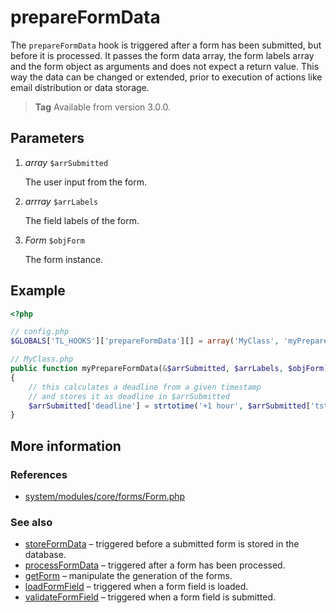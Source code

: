 # prepareFormData

The `prepareFormData` hook is triggered after a form has been submitted, but
before it is processed. It passes the form data array, the form labels array
and the form object as arguments and does not expect a return value. This way
the data can be changed or extended, prior to execution of actions like email
distribution or data storage.

> **Tag** Available from version 3.0.0.


## Parameters

1. *array* `$arrSubmitted`

    The user input from the form.

2. *arrray* `$arrLabels`

    The field labels of the form.

3. *Form* `$objForm`

    The form instance.


## Example

```php
<?php

// config.php
$GLOBALS['TL_HOOKS']['prepareFormData'][] = array('MyClass', 'myPrepareFormData');

// MyClass.php
public function myPrepareFormData(&$arrSubmitted, $arrLabels, $objForm)
{
    // this calculates a deadline from a given timestamp
    // and stores it as deadline in $arrSubmitted
    $arrSubmitted['deadline'] = strtotime('+1 hour', $arrSubmitted['tstamp']);
}
```


## More information


### References

- [system/modules/core/forms/Form.php](https://github.com/contao/core/blob/3.5.0/system/modules/core/forms/Form.php#L299-L306)


### See also

- [storeFormData](storeFormData.md) – triggered before a submitted form is stored in the database.
- [processFormData](processFormData.md) – triggered after a form has been processed.
- [getForm](getForm.md) – manipulate the generation of the forms.
- [loadFormField](loadFormField.md) – triggered when a form field is loaded.
- [validateFormField](validateFormField.md) – triggered when a form field is submitted.

